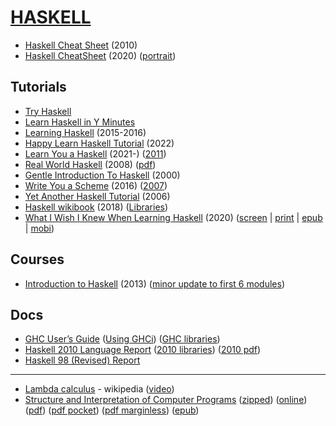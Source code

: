 # [HASKELL](https://www.haskell.org/)


* [Haskell Cheat Sheet](http://cheatsheet.codeslower.com/CheatSheet.pdf) (2010)
* [Haskell CheatSheet](http://alhassy.com/HaskellCheatSheet/CheatSheet.pdf) (2020) ([portrait](http://alhassy.com/HaskellCheatSheet/CheatSheet_Portrait.pdf))


Tutorials
---------

* [Try Haskell](https://tryhaskell.org/)
* [Learn Haskell in Y Minutes](https://learnxinyminutes.com/haskell/)
* [Learning Haskell](http://learn.hfm.io/) (2015-2016)
* [Happy Learn Haskell Tutorial](https://www.happylearnhaskelltutorial.com/contents.html) (2022)
* [Learn You a Haskell](https://learnyouahaskell.github.io/chapters.html) (2021-) ([2011](https://learnyouahaskell.com/chapters))
* [Real World Haskell](https://book.realworldhaskell.org/read/) (2008) ([pdf](https://darcs.realworldhaskell.org/static/00book.pdf))
* [Gentle Introduction To Haskell](https://www.haskell.org/tutorial/) (2000)
* [Write You a Scheme](https://wespiser.com/writings/wyas/home.html) (2016) ([2007](https://en.wikibooks.org/wiki/Write_Yourself_a_Scheme_in_48_Hours))
* [Yet Another Haskell Tutorial](https://en.wikibooks.org/wiki/Yet_Another_Haskell_Tutorial) (2006)
* [Haskell wikibook](https://en.wikibooks.org/wiki/Haskell) (2018) ([Libraries](https://en.wikibooks.org/wiki/Haskell/Libraries))
* [What I Wish I Knew When Learning Haskell](http://web.archive.org/web/20220121165506id_/http://dev.stephendiehl.com/hask/index.html) (2020) ([screen](http://web.archive.org/web/20220508050233id_/http://dev.stephendiehl.com/hask/tutorial.pdf) | [print](http://web.archive.org/web/20211124023201id_/http://dev.stephendiehl.com/hask/tutorial_print.pdf) | [epub](http://web.archive.org/web/20220401033642id_/http://dev.stephendiehl.com/hask/tutorial.epub) | [mobi](http://web.archive.org/web/20220401033642id_/http://dev.stephendiehl.com/hask/tutorial.mobi))


Courses
-------

* [Introduction to Haskell](https://www.seas.upenn.edu/~cis1940/spring13/lectures.html) (2013) ([minor update to first 6 modules](https://www.schoolofhaskell.com/user/byorgey/introduction-to-haskell))


Docs
----

* [GHC User’s Guide](https://downloads.haskell.org/ghc/latest/docs/users_guide/) ([Using GHCi](https://downloads.haskell.org/ghc/latest/docs/users_guide/ghci.html)) ([GHC libraries](https://downloads.haskell.org/ghc/latest/docs/libraries/index.html))
* [Haskell 2010 Language Report](https://www.haskell.org/onlinereport/haskell2010/haskell.html) ([2010 libraries](https://www.haskell.org/onlinereport/haskell2010/haskellpa2.html)) ([2010 pdf](https://www.haskell.org/definition/haskell2010.pdf))
* [Haskell 98 (Revised) Report](https://www.haskell.org/definition/haskell98-report.pdf)

---

* [Lambda calculus](https://en.wikipedia.org/wiki/Lambda_calculus) - wikipedia ([video](https://youtu.be/eis11j_iGMs))
* [Structure and Interpretation of Computer Programs](https://mitp-content-server.mit.edu/books/content/sectbyfn/books_pres_0/6515/sicp.zip/index.html) ([zipped](https://mitp-content-server.mit.edu/books/content/sectbyfn/books_pres_0/6515/sicp.zip)) ([online](https://sarabander.github.io/sicp/)) ([pdf](https://web.mit.edu/6.001/6.037/sicp.pdf)) ([pdf pocket](https://sicpebook.wordpress.com/wp-content/uploads/2012/11/sicp-pocket.pdf)) ([pdf marginless](https://sicpebook.wordpress.com/wp-content/uploads/2012/11/sicp-marginless.pdf)) ([epub](https://github.com/sarabander/sicp-epub/raw/refs/heads/master/sicp.epub))
